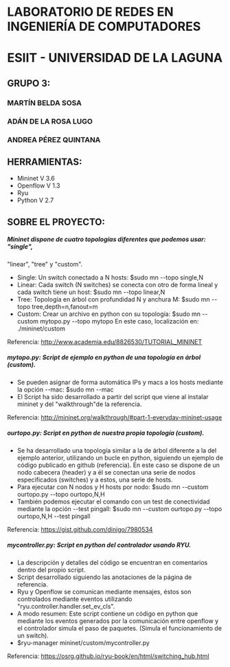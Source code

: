 # LABORATORIO DE REDES EN INGENIERÍA DE COMPUTADORES
# ESIIT - UNIVERSIDAD DE LA LAGUNA

## GRUPO 3:
### MARTÍN BELDA SOSA
### ADÁN DE LA ROSA LUGO
### ANDREA PÉREZ QUINTANA

## HERRAMIENTAS:

* Mininet V 3.6
* Openflow V 1.3
* Ryu
* Python V 2.7

## SOBRE EL PROYECTO:

##### Mininet dispone de cuatro topologías diferentes que podemos usar: "single",
"linear", "tree" y "custom".

  - Single: Un switch conectado a N hosts: $sudo mn --topo single,N
  - Linear: Cada switch (N switches) se conecta con otro de forma lineal y cada
  switch tiene un host: $sudo mn --topo linear,N
  - Tree: Topología en árbol con profundidad N y anchura M:
  $sudo mn --topo tree,depth=n,fanout=m
  - Custom: Crear un archivo en python con su topología:
  $sudo mn --custom mytopo.py --topo mytopo
  En este caso, localización en: ./mininet/custom

Referencia: http://www.academia.edu/8826530/TUTORIAL_MININET

##### mytopo.py: Script de ejemplo en python de una topología en árbol (custom).

  - Se pueden asignar de forma automática IPs y macs a los hosts mediante la
  opción --mac: $sudo mn --mac
  - El Script ha sido desarrollado a partir del script que viene al instalar
  mininet y del "walkthrough"de la referencia.

Referencia: http://mininet.org/walkthrough/#part-1-everyday-mininet-usage

##### ourtopo.py: Script en python de nuestra propia topología (custom).

  - Se ha desarrollado una topología similar a la de árbol diferente a la del
  ejemplo anterior, utilizando un bucle en python, siguiendo un ejemplo de
  código publicado en github (referencia). En este caso se dispone de un nodo
  cabecera (header) y a él se conectan una serie de nodos especificados
  (switches) y a estos, una serie de hosts.
  - Para ejecutar con N nodos y H hosts por nodo:
  $sudo mn --custom ourtopo.py --topo ourtopo,N,H
  - También podemos ejecutar el comando con un test de conectividad mediante la
  opción --test pingall:
  $sudo mn --custom ourtopo.py --topo ourtopo,N,H --test pingall

Referencia: https://gist.github.com/dinigo/7980534

##### mycontroller.py: Script en python del controlador usando RYU.

  - La descripción y detalles del código se encuentran en comentarios dentro del
  propio script.
  - Script desarrollado siguiendo las anotaciones de la página de referencia.
  - Ryu y Openflow se comunican mediante mensajes, éstos son controlados
  mediante eventos utilizando "ryu.controller.handler.set_ev_cls".
  - A modo resumen: Este script contiene un código en python que mediante
  los eventos generados por la comunicación entre openflow y el controlador
  simula el paso de paquetes. (Simula el funcionamiento de un switch).
  - $ryu-manager mininet/custom/mycontroller.py

Referencia: https://osrg.github.io/ryu-book/en/html/switching_hub.html
